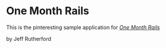 # One Month Rails

This is the pinteresting sample application for
[*One Month Rails*](http://onemonthrails.com)

by Jeff Rutherford
